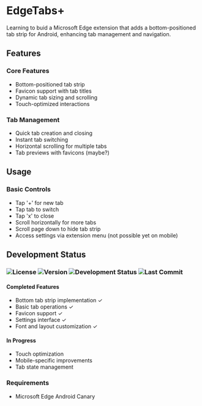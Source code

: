 # EdgeTabs+

Learning to buid a Microsoft Edge extension that adds a bottom-positioned tab strip for Android, enhancing tab management and navigation.

## Features

### Core Features

- Bottom-positioned tab strip
- Favicon support with tab titles
- Dynamic tab sizing and scrolling
- Touch-optimized interactions

### Tab Management

- Quick tab creation and closing
- Instant tab switching
- Horizontal scrolling for multiple tabs
- Tab previews with favicons (maybe?)

<!-- ## Installation

1. Download the latest release (.crx file)
2. Open Edge Android Canary
3. Enable Developer Mode in Edge settings
4. Go to Settings > Developer options > Extension Install by crx
5. Select the downloaded .crx file -->

## Usage

### Basic Controls

- Tap '+' for new tab
- Tap tab to switch
- Tap 'x' to close
- Scroll horizontally for more tabs
- Scroll page down to hide tab strip
- Access settings via extension menu (not possible yet on mobile)

## Development Status

### ![License](https://img.shields.io/github/license/Achyuth072/EdgeTabsPlus) ![Version](https://img.shields.io/badge/dynamic/json?url=https://raw.githubusercontent.com/Achyuth072/EdgeTabsPlus/main/manifest.json&label=version&query=$.version&color=blue) ![Development Status](https://img.shields.io/badge/status-alpha-red) ![Last Commit](https://img.shields.io/github/last-commit/Achyuth072/EdgeTabsPlus)

#### Completed Features

- Bottom tab strip implementation ✓
- Basic tab operations ✓
- Favicon support ✓
- Settings interface ✓
- Font and layout customization ✓

#### In Progress

- Touch optimization
- Mobile-specific improvements
- Tab state management

### Requirements

- Microsoft Edge Android Canary
